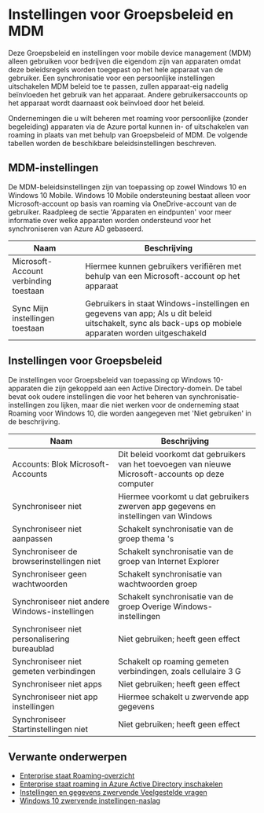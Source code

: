 <properties
    pageTitle="MDM beleid en de instellingen van de module | Microsoft Azure"
    description="Geeft informatie over Groepsbeleid en het mobiele apparaat (MDM) instellingen die moeten worden gebruikt op bedrijven die eigendom zijn van apparaten. Deze beleidsregels worden toegepast op het hele apparaat van de gebruiker."
    services="active-directory"
    keywords="Wat zijn groep beleid en instellingen voor Enterprise staat Roaming, onderneming staat Roaming, windows cloud MDM"
    documentationCenter=""
    authors="femila"
    manager="swadhwa"
    editor="curtand"/>

<tags
    ms.service="active-directory"  
    ms.workload="identity"
    ms.tgt_pltfrm="na"
    ms.devlang="na"
    ms.topic="article"
    ms.date="09/27/2016"
    ms.author="femila"/>

# <a name="group-policy-and-mdm-settings"></a>Instellingen voor Groepsbeleid en MDM

Deze Groepsbeleid en instellingen voor mobile device management (MDM) alleen gebruiken voor bedrijven die eigendom zijn van apparaten omdat deze beleidsregels worden toegepast op het hele apparaat van de gebruiker. Een synchronisatie voor een persoonlijke instellingen uitschakelen MDM beleid toe te passen, zullen apparaat-eig nadelig beïnvloeden het gebruik van het apparaat. Andere gebruikersaccounts op het apparaat wordt daarnaast ook beïnvloed door het beleid.

Ondernemingen die u wilt beheren met roaming voor persoonlijke (zonder begeleiding) apparaten via de Azure portal kunnen in- of uitschakelen van roaming in plaats van met behulp van Groepsbeleid of MDM.
De volgende tabellen worden de beschikbare beleidsinstellingen beschreven.

## <a name="mdm-settings"></a>MDM-instellingen
De MDM-beleidsinstellingen zijn van toepassing op zowel Windows 10 en Windows 10 Mobile.  Windows 10 Mobile ondersteuning bestaat alleen voor Microsoft-account op basis van roaming via OneDrive-account van de gebruiker.  Raadpleeg de sectie 'Apparaten en eindpunten' voor meer informatie over welke apparaten worden ondersteund voor het synchroniseren van Azure AD gebaseerd.

| Naam                               | Beschrijving                                                          |
|------------------------------------|----------------------------------------------------------------------|
| Microsoft-Account verbinding toestaan | Hiermee kunnen gebruikers verifiëren met behulp van een Microsoft-account op het apparaat |
| Sync Mijn instellingen toestaan             | Gebruikers in staat Windows-instellingen en gegevens van app; Als u dit beleid uitschakelt, sync als back-ups op mobiele apparaten worden uitgeschakeld                  |

## <a name="group-policy-settings"></a>Instellingen voor Groepsbeleid
De instellingen voor Groepsbeleid van toepassing op Windows 10-apparaten die zijn gekoppeld aan een Active Directory-domein. De tabel bevat ook oudere instellingen die voor het beheren van synchronisatie-instellingen zou lijken, maar die niet werken voor de onderneming staat Roaming voor Windows 10, die worden aangegeven met 'Niet gebruiken' in de beschrijving.

| Naam                                | Beschrijving |
|-------------------------------------|-------------|
| Accounts: Blok Microsoft-Accounts  |Dit beleid voorkomt dat gebruikers van het toevoegen van nieuwe Microsoft-accounts op deze computer|
| Synchroniseer niet                         |Hiermee voorkomt u dat gebruikers zwerven app gegevens en instellingen van Windows|
| Synchroniseer niet aanpassen             |Schakelt synchronisatie van de groep thema 's|
| Synchroniseer de browserinstellingen niet        |Schakelt synchronisatie van de groep van Internet Explorer|
| Synchroniseer geen wachtwoorden               |Schakelt synchronisatie van wachtwoorden groep|
| Synchroniseer niet andere Windows-instellingen  |Schakelt synchronisatie van de groep Overige Windows-instellingen|
| Synchroniseer niet personalisering bureaublad |Niet gebruiken; heeft geen effect|
| Synchroniseer niet gemeten verbindingen  |Schakelt op roaming gemeten verbindingen, zoals cellulaire 3 G|
| Synchroniseer niet apps                    |Niet gebruiken; heeft geen effect|
|Synchroniseer niet app instellingen             |Hiermee schakelt u zwervende app gegevens|
|Synchroniseer Startinstellingen niet           |Niet gebruiken; heeft geen effect|


## <a name="related-topics"></a>Verwante onderwerpen
- [Enterprise staat Roaming-overzicht](active-directory-windows-enterprise-state-roaming-overview.md)
- [Enterprise staat roaming in Azure Active Directory inschakelen](active-directory-windows-enterprise-state-roaming-enable.md)
- [Instellingen en gegevens zwervende Veelgestelde vragen](active-directory-windows-enterprise-state-roaming-faqs.md)
- [Windows 10 zwervende instellingen-naslag](active-directory-windows-enterprise-state-roaming-windows-settings-reference.md)
